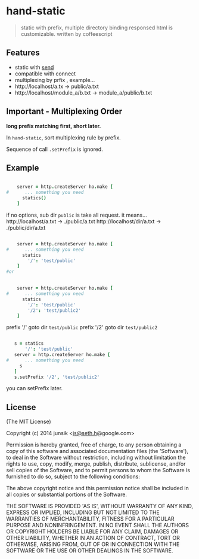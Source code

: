 # hand-static


> static with prefix, multiple directory binding
> responsed html is customizable.
> written by coffeescript

## Features

* static with [send][send] 
* compatible with connect
* multiplexing by prfix , example...
 * http://localhost/a.tx -> public/a.txt
 * http://localhost/module_a/b.txt -> module_a/public/b.txt

[send]: https://www.npmjs.org/package/send


## Important - Multiplexing Order


**long prefix matching first, short later.**


In `hand-static`, sort multiplexing rule by prefix. 

Sequence of call `.setPrefix` is ignored.






## Example
```coffee 

    server = http.createServer ho.make [
#      ... something you need
      statics()
    ]

 ```
if no options, sub dir `public` is take all request.
it means...
  http://localhost/a.txt    -> ./public/a.txt
  http://localhost/dir/a.txt    -> ./public/dir/a.txt

```coffee 

    server = http.createServer ho.make [
#      ... something you need
      statics
        '/': 'test/public'
    ]
#or 

 
    server = http.createServer ho.make [
#      ... something you need
      statics
        '/': 'test/public' 
        '/2': 'test/public2' 
    ]

 ```
 prefix '/'  goto  dir `test/public`
 prefix '/2'  goto  dir `test/public2`



 ```coffee 
 
    s = statics
        '/': 'test/public' 
    server = http.createServer ho.make [
#      ... something you need
      s
    ]
    s.setPrefix '/2', 'test/public2'

 ```
you can setPrefix later.
  
## License

(The MIT License)

Copyright (c) 2014 junsik &lt;js@seth.h@google.com&gt;

Permission is hereby granted, free of charge, to any person obtaining
a copy of this software and associated documentation files (the
'Software'), to deal in the Software without restriction, including
without limitation the rights to use, copy, modify, merge, publish,
distribute, sublicense, and/or sell copies of the Software, and to
permit persons to whom the Software is furnished to do so, subject to
the following conditions:

The above copyright notice and this permission notice shall be
included in all copies or substantial portions of the Software.

THE SOFTWARE IS PROVIDED 'AS IS', WITHOUT WARRANTY OF ANY KIND,
EXPRESS OR IMPLIED, INCLUDING BUT NOT LIMITED TO THE WARRANTIES OF
MERCHANTABILITY, FITNESS FOR A PARTICULAR PURPOSE AND NONINFRINGEMENT.
IN NO EVENT SHALL THE AUTHORS OR COPYRIGHT HOLDERS BE LIABLE FOR ANY
CLAIM, DAMAGES OR OTHER LIABILITY, WHETHER IN AN ACTION OF CONTRACT,
TORT OR OTHERWISE, ARISING FROM, OUT OF OR IN CONNECTION WITH THE
SOFTWARE OR THE USE OR OTHER DEALINGS IN THE SOFTWARE.

 